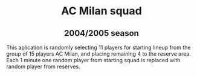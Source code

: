 <h1 align="center">AC Milan squad</h1>
<h2 align="center">2004/2005 season</h2>
This aplication is randomly selecting 11 players for starting lineup from the group of 15 players AC Milan, and placing remaining 4 to the reserve area.<br>
Each 1 minute one random player from starting squad is replaced with random player from reserves.
